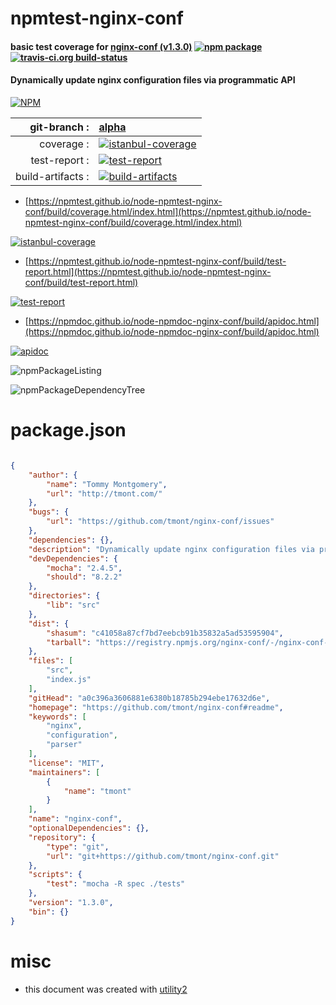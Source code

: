 # npmtest-nginx-conf

#### basic test coverage for  [nginx-conf (v1.3.0)](https://github.com/tmont/nginx-conf#readme)  [![npm package](https://img.shields.io/npm/v/npmtest-nginx-conf.svg?style=flat-square)](https://www.npmjs.org/package/npmtest-nginx-conf) [![travis-ci.org build-status](https://api.travis-ci.org/npmtest/node-npmtest-nginx-conf.svg)](https://travis-ci.org/npmtest/node-npmtest-nginx-conf)

#### Dynamically update nginx configuration files via programmatic API

[![NPM](https://nodei.co/npm/nginx-conf.png?downloads=true&downloadRank=true&stars=true)](https://www.npmjs.com/package/nginx-conf)

| git-branch : | [alpha](https://github.com/npmtest/node-npmtest-nginx-conf/tree/alpha)|
|--:|:--|
| coverage : | [![istanbul-coverage](https://npmtest.github.io/node-npmtest-nginx-conf/build/coverage.badge.svg)](https://npmtest.github.io/node-npmtest-nginx-conf/build/coverage.html/index.html)|
| test-report : | [![test-report](https://npmtest.github.io/node-npmtest-nginx-conf/build/test-report.badge.svg)](https://npmtest.github.io/node-npmtest-nginx-conf/build/test-report.html)|
| build-artifacts : | [![build-artifacts](https://npmtest.github.io/node-npmtest-nginx-conf/glyphicons_144_folder_open.png)](https://github.com/npmtest/node-npmtest-nginx-conf/tree/gh-pages/build)|

- [https://npmtest.github.io/node-npmtest-nginx-conf/build/coverage.html/index.html](https://npmtest.github.io/node-npmtest-nginx-conf/build/coverage.html/index.html)

[![istanbul-coverage](https://npmtest.github.io/node-npmtest-nginx-conf/build/screenCapture.buildCi.browser.%252Ftmp%252Fbuild%252Fcoverage.lib.html.png)](https://npmtest.github.io/node-npmtest-nginx-conf/build/coverage.html/index.html)

- [https://npmtest.github.io/node-npmtest-nginx-conf/build/test-report.html](https://npmtest.github.io/node-npmtest-nginx-conf/build/test-report.html)

[![test-report](https://npmtest.github.io/node-npmtest-nginx-conf/build/screenCapture.buildCi.browser.%252Ftmp%252Fbuild%252Ftest-report.html.png)](https://npmtest.github.io/node-npmtest-nginx-conf/build/test-report.html)

- [https://npmdoc.github.io/node-npmdoc-nginx-conf/build/apidoc.html](https://npmdoc.github.io/node-npmdoc-nginx-conf/build/apidoc.html)

[![apidoc](https://npmdoc.github.io/node-npmdoc-nginx-conf/build/screenCapture.buildCi.browser.%252Ftmp%252Fbuild%252Fapidoc.html.png)](https://npmdoc.github.io/node-npmdoc-nginx-conf/build/apidoc.html)

![npmPackageListing](https://npmtest.github.io/node-npmtest-nginx-conf/build/screenCapture.npmPackageListing.svg)

![npmPackageDependencyTree](https://npmtest.github.io/node-npmtest-nginx-conf/build/screenCapture.npmPackageDependencyTree.svg)



# package.json

```json

{
    "author": {
        "name": "Tommy Montgomery",
        "url": "http://tmont.com/"
    },
    "bugs": {
        "url": "https://github.com/tmont/nginx-conf/issues"
    },
    "dependencies": {},
    "description": "Dynamically update nginx configuration files via programmatic API",
    "devDependencies": {
        "mocha": "2.4.5",
        "should": "8.2.2"
    },
    "directories": {
        "lib": "src"
    },
    "dist": {
        "shasum": "c41058a87cf7bd7eebcb91b35832a5ad53595904",
        "tarball": "https://registry.npmjs.org/nginx-conf/-/nginx-conf-1.3.0.tgz"
    },
    "files": [
        "src",
        "index.js"
    ],
    "gitHead": "a0c396a3606881e6380b18785b294ebe17632d6e",
    "homepage": "https://github.com/tmont/nginx-conf#readme",
    "keywords": [
        "nginx",
        "configuration",
        "parser"
    ],
    "license": "MIT",
    "maintainers": [
        {
            "name": "tmont"
        }
    ],
    "name": "nginx-conf",
    "optionalDependencies": {},
    "repository": {
        "type": "git",
        "url": "git+https://github.com/tmont/nginx-conf.git"
    },
    "scripts": {
        "test": "mocha -R spec ./tests"
    },
    "version": "1.3.0",
    "bin": {}
}
```



# misc
- this document was created with [utility2](https://github.com/kaizhu256/node-utility2)
